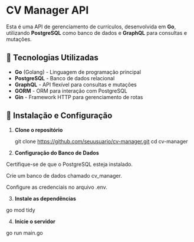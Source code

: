 # CV Manager API

Esta é uma API de gerenciamento de currículos, desenvolvida em **Go**, utilizando **PostgreSQL** como banco de dados e **GraphQL** para consultas e mutações.

## 🚀 Tecnologias Utilizadas
- **Go** (Golang) - Linguagem de programação principal
- **PostgreSQL** - Banco de dados relacional
- **GraphQL** - API flexível para consultas e mutações
- **GORM** - ORM para interação com PostgreSQL
- **Gin** - Framework HTTP para gerenciamento de rotas

## 📌 Instalação e Configuração

1. **Clone o repositório**
   
   git clone https://github.com/seuusuario/cv-manager.git
   cd cv-manager
   
2. **Configuração do Banco de Dados**

Certifique-se de que o PostgreSQL esteja instalado.

Crie um banco de dados chamado cv_manager.

Configure as credenciais no arquivo .env.

3. **Instale as dependências**

go mod tidy

4. **Inicie o servidor**

go run main.go
